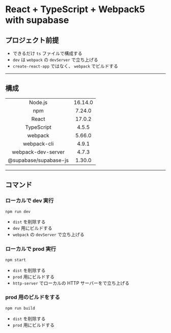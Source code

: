 # React + TypeScript + Webpack5 with supabase

## プロジェクト前提

- できるだけ `ts` ファイルで構成する
- `dev` は `webpack` の `devServer` で立ち上げる
- `create-react-app` ではなく、 `webpack` でビルドする

---

## 構成

|                       |         |
| :-------------------: | :-----: |
|        Node.js        | 16.14.0 |
|          npm          | 7.24.0  |
|         React         | 17.0.2  |
|      TypeScript       |  4.5.5  |
|        webpack        | 5.66.0  |
|      webpack-cli      |  4.9.1  |
|  webpack-dev-server   |  4.7.3  |
| @supabase/supabase-js | 1.30.0  |

---

## コマンド

### ローカルで dev 実行

```bash
npm run dev
```

- `dist` を削除する
- `dev` 用にビルドする
- `webpack` の `devServer` で立ち上げる

### ローカルで prod 実行

```bash
npm start
```

- `dist` を削除する
- `prod` 用にビルドする
- `http-server` でローカルの HTTP サーバーをで立ち上げる

### prod 用のビルドをする

```bash
npm run build
```

- `dist` を削除する
- `prod` 用にビルドする
